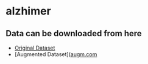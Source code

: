 # alzhimer

## Data can be downloaded from here 
* [Original Dataset](https://drive.google.com/file/d/1iBGpbWltzaM2-6NZP7Ej8n12HEvf9oZ7/view?usp=sharing)
* [Augmented Dataset]([augm.com](https://drive.google.com/file/d/1I-Uj9YH9ZrkdOgNx3SE3y0oPGAb-LzF4/view?usp=sharing)


